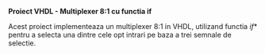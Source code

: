 **Proiect VHDL - Multiplexer 8:1 cu functia if**

Acest proiect implementeaza un multiplexer 8:1 in VHDL, utilizand functia *if** pentru a selecta una dintre cele opt intrari pe baza a trei semnale de selectie.
